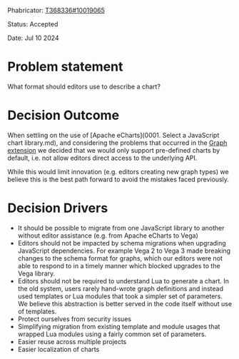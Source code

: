 Phabricator: [T368336#10019065](https://phabricator.wikimedia.org/T368336#10019065)

Status: Accepted

Date: Jul 10 2024

# Problem statement

What format should editors use to describe a chart?

# Decision Outcome

When settling on the use of [Apache eCharts](0001. Select a JavaScript chart library.md), and considering the problems that occurred in the [Graph extension](https://www.mediawiki.org/wiki/Extension:Graph) we decided that we would only support pre-defined charts by default, i.e. not allow editors direct access to the underlying API.

While this would limit innovation (e.g. editors creating new graph types) we believe this is the best path forward to avoid the mistakes faced previously.

# Decision Drivers

* It should be possible to migrate from one JavaScript library to another without editor assistance (e.g. from Apache eCharts to Vega)
* Editors should not be impacted by schema migrations when upgrading JavaScript dependencies. For example Vega 2 to Vega 3 made breaking changes to the schema format for graphs, which our editors were not able to respond to in a timely manner which blocked upgrades to the Vega library.
* Editors should not be required to understand Lua to generate a chart. In the old system, users rarely hand-wrote graph definitions and instead used templates or Lua modules that took a simpler set of parameters. We believe this abstraction is better served in the code itself without use of templates.
* Protect ourselves from security issues
* Simplifying migration from existing template and module usages that wrapped Lua modules using a fairly common set of parameters.
* Easier reuse across multiple projects
* Easier localization of charts
